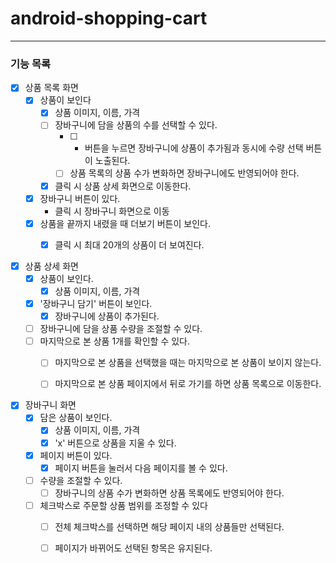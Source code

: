# android-shopping-cart

---
### 기능 목록

- [x] 상품 목록 화면
  - [x] 상품이 보인다
    - [x] 상품 이미지, 이름, 가격
    - [ ] 장바구니에 담을 상품의 수를 선택할 수 있다.
      - [ ] + 버튼을 누르면 장바구니에 상품이 추가됨과 동시에 수량 선택 버튼이 노출된다.
      - [ ] 상품 목록의 상품 수가 변화하면 장바구니에도 반영되어야 한다.
    - [x] 클릭 시 상품 상세 화면으로 이동한다.
  - [x] 장바구니 버튼이 있다.
    - 클릭 시 장바구니 화면으로 이동  
  - [x] 상품을 끝까지 내렸을 때 더보기 버튼이 보인다.
    - [x] 클릭 시 최대 20개의 상품이 더 보여진다.
    
    
    
- [x] 상품 상세 화면
  - [x] 상품이 보인다.
    - [x] 상품 이미지, 이름, 가격
  - [x] '장바구니 담기' 버튼이 보인다.
    - [x] 장바구니에 상품이 추가된다.
  - [ ] 장바구니에 담을 상품 수량을 조절할 수 있다.
  - [ ] 마지막으로 본 상품 1개를 확인할 수 있다.
    - [ ] 마지막으로 본 상품을 선택했을 때는 마지막으로 본 상품이 보이지 않는다.
    - [ ] 마지막으로 본 상품 페이지에서 뒤로 가기를 하면 상품 목록으로 이동한다.
  
    
- [x] 장바구니 화면
  - [x] 담은 상품이 보인다.
    - [x] 상품 이미지, 이름, 가격
    - [x] 'x' 버튼으로 상품을 지울 수 있다.
  - [x] 페이지 버튼이 있다.
    - [x] 페이지 버튼을 눌러서 다음 페이지를 볼 수 있다.
  - [ ] 수량을 조절할 수 있다.
    - [ ] 장바구니의 상품 수가 변화하면 상품 목록에도 반영되어야 한다.
  - [ ] 체크박스로 주문할 상품 범위를 조정할 수 있다
    - [ ] 전체 체크박스를 선택하면 해당 페이지 내의 상품들만 선택된다.
    - [ ] 페이지가 바뀌어도 선택된 항목은 유지된다.

